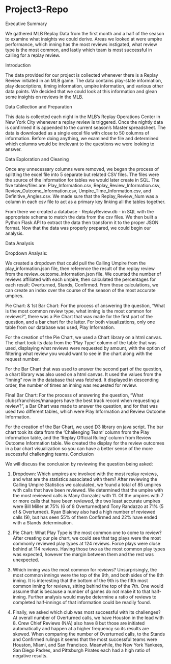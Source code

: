 # Project3-Repo
Executive Summary

We gathered MLB Replay Data from the first month and a half of the season to examine what insights we could derive. Areas we looked at were umpire performance, which inning has the most reviews instigated, what review type is the most common, and lastly which team is most successful in calling for a replay review. 


Introduction

The data provided for our project is collected whenever there is a Replay Review initiated in an MLB game. The data contains play-state information, play descriptions, timing information, umpire information, and various other data points. We decided that we could look at this information and glean some insights on reviews in the MLB. 


Data Collection and Preparation

This data is collected each night in the MLB’s Replay Operations Center in New York City whenever a replay review is triggered. Once the nightly data is confirmed it is appended to the current season’s Master spreadsheet. The data is downloaded as a single excel file with close to 50 columns of information. Before doing anything, we examined the file and determined which columns would be irrelevant to the questions we were looking to answer.


Data Exploration and Cleaning

Once any unnecessary columns were removed, we began the process of splitting the excel file into 5 separate but related CSV files. The files were the source of the information for tables we would later create in SQL. The five tables/files are: Play_Information.csv, Replay_Review_Information.csv, Review_Outcome_Information.csv, Umpire_Time_Information.csv, and Definitive_Angles.csv. We made sure that the Replay_Review_Num was a column in each csv file to act as a primary key linking all the tables together.

From there we created a database - ReplayReview.db - in SQL with the appropriate schema to match the data from the csv files. We then built a Python Flask API to extract the data then transform it to the proper JSON format. Now that the data was properly prepared, we could begin our analysis.


Data Analysis

Dropdown Analysis: 

We created a dropdown that could pull the Calling Umpire from the play_information.json file, then reference the result of the replay review from the review_outcome_information.json file. We counted the number of reviews affiliated with each umpire, then calculated the percentages for each result: Overturned, Stands, Confirmed. From those calculations, we can create an index over the course of the season of the most accurate umpires. 

Pie Chart: & 1st Bar Chart:
For the process of answering the question, “What is the most common review type, what inning is the most common for reviews?”, there was a Pie Chart that was made for the first part of the question, and a bar chart for the latter. For both visualizations, only one table from our database was used, Play Information. 

For the creation of the Pie Chart, we used a Chart library on a html canvas. The chart took its data from the ‘Play Type’ column of the table that was used, displaying what reviews were requested by amount, with the option of filtering what review you would want to see in the chart along with the request number. 

For the Bar Chart that was used to answer the second part of the question, a chart library was also used on a html canvas. It used the values from the “Inning” row in the database that was fetched. It displayed in descending order, the number of times an inning was requested for review.


Final Bar Chart:
For the process of answering the question, “What clubs/franchises/managers have the best track record when requesting a review?”, a Bar Chart was made to answer the question, and for that was used two different tables, which were Play Information and Review Outcome Information. 

For the creation of the Bar Chart, we used D3 library on java script. The bar chart took its data from the ‘Challenging Team’ column from the Play information table, and the ‘Replay Official Ruling’ column from Review Outcome Information table. We created the display for the review outcomes in a bar chart visualization so you can have a better sense of the more successful challenging teams. 
Conclusion


We will discuss the conclusion by reviewing the question being asked:

1.	Dropdown: Which umpires are involved with the most replay reviews, and what are the statistics associated with them?
After reviewing the Calling Umpire Statistics we calculated, we found a total of 85 umpires with calls that have been reviewed. We determined that the umpire with the most reviewed calls is Many Gonzalez with 11. Of the umpires with 7 or more calls that have been reviewed, the two least accurate umpires were Bill Miller at 75% (6 of 8 Overturned)and Tony Randazzo at 71% (5 of & Overturned). Ryan Blakney also had a high number of reviewed calls (9), but has seen 55% of them Confirmed and 22% have ended with a Stands determination. 

2.	Pie Chart: What Play Type is the most common one to come to review?
After creating our pie chart, we could see that tag plays were the most commonly reviewed play types at 124 reviews. Force plays were close behind at 114 reviews. Having those two as the most common play types was expected, however the margin between them and the rest was unexpected.

3.	Which inning was the most common for reviews?
Unsurprisingly, the most common innings were the top of the 9th, and both sides of the 8th inning. It is interesting that the bottom of the 9th is the fifth most common inning for reviews, sitting behind the top of the 7th. One would assume that is because a number of games do not make it to that half-inning. Further analysis would maybe determine a ratio of reviews to completed half-innings of that information could be readily found.

4.	Finally, we asked which club was most successful with its challenges?
At overall number of Overturned calls, we have Houston in the lead with 8. Crew Chief Reviews (N/A) also have 8 but those are initiated automatically and happen at a higher frequency so its results are skewed. When comparing the number of Overturned calls, to the Stands and Confirmed rulings it seems that the most successful teams were Houston, Miami, and San Francisco. Meanwhile, the New York Yankees, San Diego Padres, and Pittsburgh Pirates each had a high ratio of negative results.
